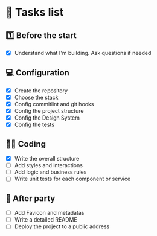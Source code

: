 # 📔 Tasks list

## 1️⃣ Before the start
- [x] Understand what I'm building. Ask questions if needed

## 💻 Configuration
- [x] Create the repository
- [x] Choose the stack
- [x] Config commitlint and git hooks
- [x] Config the project structure
- [x] Config the Design System
- [x] Config the tests

## 👨‍💻 Coding
- [x] Write the overall structure
- [ ] Add styles and interactions
- [ ] Add logic and business rules
- [ ] Write unit tests for each component or service

## 🎊 After party
- [ ] Add Favicon and metadatas
- [ ] Write a detailed README
- [ ] Deploy the project to a public address
